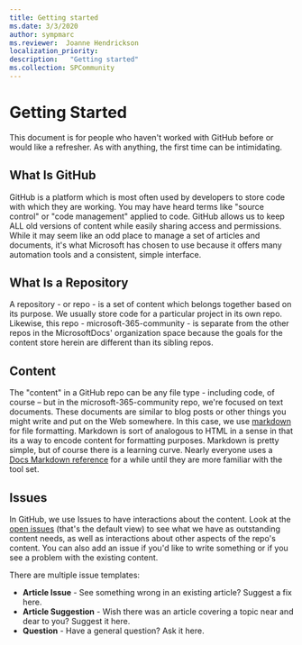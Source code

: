 ```yaml
---
title: Getting started
ms.date: 3/3/2020
author: sympmarc
ms.reviewer:  Joanne Hendrickson
localization_priority: 
description:   "Getting started"
ms.collection: SPCommunity
---
```

# Getting Started

This document is for people who haven't worked with GitHub before or would like a refresher. As with anything, the first time can be intimidating.

## What Is GitHub

GitHub is a platform which is most often used by developers to store code with which they are working. You may have heard terms like "source control" or "code management" applied to code. GitHub allows us to keep ALL old versions of content while easily sharing access and permissions. While it may seem like an odd place to manage a set of articles and documents, it's what Microsoft has chosen to use because it offers many automation tools and a consistent, simple interface.

## What Is a Repository

A repository - or repo - is a set of content which belongs together based on its purpose. We usually store code for a particular project in its own repo. Likewise, this repo - microsoft-365-community - is separate from the other repos in the MicrosoftDocs' organization space because the goals for the content store herein are different than its sibling repos.

## Content

The "content" in a GitHub repo can be any file type - including code, of course – but in the microsoft-365-community repo, we're focused on text documents. These documents are similar to blog posts or other things you might write and put on the Web somewhere. In this case, we use [markdown](https://www.markdownguide.org/) for file formatting. Markdown is sort of analogous to HTML in a sense in that its a way to encode content for formatting purposes. Markdown is pretty simple, but of course there is a learning curve. Nearly everyone uses a [Docs Markdown reference](https://docs.microsoft.com/contribute/markdown-reference) for a while until they are more familiar with the tool set.

## Issues

In GitHub, we use Issues to have interactions about the content.  Look at the [open issues](https://github.com/MicrosoftDocs/microsoft-365-community/issues) (that's the default view) to see what we have as outstanding content needs, as well as interactions about other aspects of the repo's content. You can also add an issue if you'd like to write something or if you see a problem with the existing content.

There are multiple issue templates:

* **Article Issue** - See something wrong in an existing article? Suggest a fix here.
* **Article Suggestion** - Wish there was an article covering a topic near and dear to you? Suggest it here.
* **Question** - Have a general question? Ask it here.
